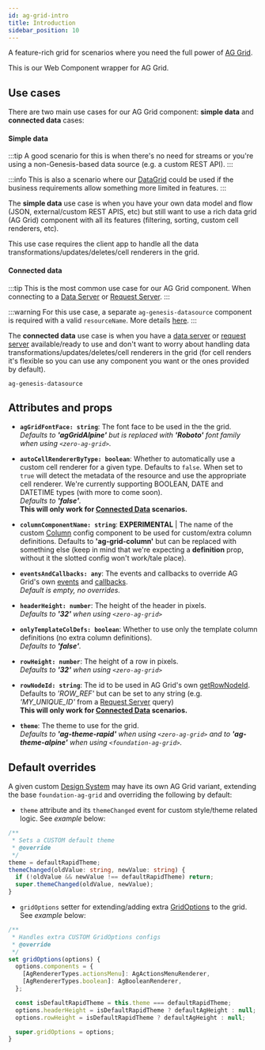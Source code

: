 ```yaml
---
id: ag-grid-intro
title: Introduction
sidebar_position: 10
---
```


A feature-rich grid for scenarios where you need the full power of [AG Grid](https://www.ag-grid.com/).

This is our Web Component wrapper for AG Grid.

## Use cases

There are two main use cases for our AG Grid component: **simple data** and **connected data** cases:

#### Simple data

:::tip 
A good scenario for this is when there's no need for streams or you're using a non-Genesis-based data source (e.g. a custom REST API).
:::

:::info
This is also a scenario where our [DataGrid](/creating-applications/defining-your-application/user-interface/web-ui-reference/components/grids/data-grid) could be used if the business requirements allow something more limited in features. 
:::

The **simple data** use case is when you have your own data model and flow (JSON, external/custom REST APIS, etc) but still want to use a rich data grid (AG Grid) component with all  its features (filtering, sorting, custom cell renderers, etc). 

This use case requires the client app to handle all the data transformations/updates/deletes/cell renderers in the grid.

#### Connected data

:::tip 
This is the most common use case for our AG Grid component. When connecting to a [Data Server](/creating-applications/defining-your-application/user-interface/data-servers/configure/) or [Request Server](/creating-applications/defining-your-application/user-interface/request-servers/configure/). 
:::

:::warning
For this use case, a separate `ag-genesis-datasource` component is required with a valid `resourceName`. More details [here](/creating-applications/defining-your-application/user-interface/web-ui-reference/components/grids/ag-grid/ag-genesis-datasource/).
:::

The **connected data** use case is when you have a [data server](/creating-applications/defining-your-application/user-interface/data-servers/configure/) or [request server](/creating-applications/defining-your-application/user-interface/request-servers/configure) available/ready to use and don't want to worry about handling data transformations/updates/deletes/cell renderers in the grid (for cell renders it's flexible so you can use any component you want or the ones provided by default).

`ag-genesis-datasource`

## Attributes and props

- **`agGridFontFace: string`**: The font face to be used in the the grid. <br /> *Defaults to **'agGridAlpine'** but is replaced with **'Roboto'** font family when using `<zero-ag-grid>`.*

- **`autoCellRendererByType: boolean`**: Whether to automatically use a custom cell renderer for a given type. Defaults to `false`. When set to `true` will detect the metadata of the resource and use the appropriate cell renderer. We're currently supporting BOOLEAN, DATE and DATETIME types (with more to come soon). <br /> *Defaults to **'false'**.* <br /> **This will only work for [Connected Data](/creating-applications/defining-your-application/user-interface/web-ui-reference/components/grids/ag-grid/ag-grid-connected/) scenarios.** 

- **`columnComponentName: string`**: **EXPERIMENTAL** | The name of the custom [Column](/creating-applications/defining-your-application/user-interface/web-ui-reference/components/grids/ag-grid/ag-genesis-column/) config component to be used for custom/extra column definitions. Defaults to **'ag-grid-column'** but can be replaced with something else (keep in mind that we're expecting a **definition** prop, without it the slotted config won't work/tale place).

- **`eventsAndCallbacks: any`**: The events and callbacks to override AG Grid's own [events](https://www.ag-grid.com/javascript-data-grid/grid-events/) and [callbacks](https://www.ag-grid.com/javascript-data-grid/grid-callbacks/). <br /> *Default is empty, no overrides.*

- **`headerHeight: number`**: The height of the header in pixels. <br /> *Defaults to **'32'** when using `<zero-ag-grid>`*

- **`onlyTemplateColDefs: boolean`**: Whether to use only the template column definitions (no extra column definitions). <br /> *Defaults to **'false'**.*

- **`rowHeight: number`**: The height of a row in pixels. <br /> *Defaults to **'32'** when using `<zero-ag-grid>`*

- **`rowNodeId: string`**: The id to be used in AG Grid's own [getRowNodeId](https://www.ag-grid.com/javascript-data-grid/accessing-data/#accessing-rownode-by-id/). <br /> Defaults to *'ROW_REF'* but can be set to any string (e.g. *'MY_UNIQUE_ID'*  from a [Request Server](/creating-applications/defining-your-application/user-interface/request-servers/configure/) query) <br /> **This will only work for [Connected Data](/creating-applications/defining-your-application/user-interface/web-ui-reference/components/grids/ag-grid/ag-grid-connected/) scenarios.** 

- **`theme`**: The theme to use for the grid. <br /> *Defaults to **'ag-theme-rapid'** when using `<zero-ag-grid>` and to **'ag-theme-alpine'** when using `<foundation-ag-grid>`.*

## Default overrides

A given custom [Design System](/creating-applications/defining-your-application/user-interface/web-ui-reference/design-systems/intro/) may have its own AG Grid variant, extending the base `foundation-ag-grid` and overriding the following by default:

- `theme` attribute and its `themeChanged` event for custom style/theme related logic. See *example* below:

```ts {5,6}
/**
 * Sets a CUSTOM default theme
 * @override
 */
theme = defaultRapidTheme;
themeChanged(oldValue: string, newValue: string) {
  if (!oldValue && newValue !== defaultRapidTheme) return;
  super.themeChanged(oldValue, newValue);
}
```
- `gridOptions` setter for extending/adding extra [GridOptions](https://www.ag-grid.com/javascript-data-grid/grid-interface/#grid-options/) to the grid. See *example* below:

```ts {5}
/**
 * Handles extra CUSTOM GridOptions configs
 * @override
 */
set gridOptions(options) {
  options.components = {
    [AgRendererTypes.actionsMenu]: AgActionsMenuRenderer,
    [AgRendererTypes.boolean]: AgBooleanRenderer,
  };

  const isDefaultRapidTheme = this.theme === defaultRapidTheme;
  options.headerHeight = isDefaultRapidTheme ? defaultAgHeight : null;
  options.rowHeight = isDefaultRapidTheme ? defaultAgHeight : null;

  super.gridOptions = options;
}
```

